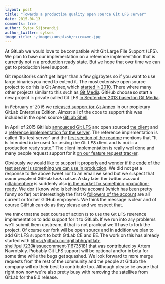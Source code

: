 ```yaml
---
layout: post
title: "Towards a production quality open source Git LFS server"
date: 2015-08-13
comments: true
author: Sytse Sijbrandij
author_twitter: sytses
image_title: '/images/unsplash/FILENAME.jpg'
---
```


At GitLab we would love to be compatible with Git Large File Support (LFS).
We plan to base our implementation on a reference implementation that is currently not in a production ready state.
But we hope that over time we can get to production level support.

<!-- more -->

Git repositories can't get larger than a few gigabytes so if you want to use large binaries you need to extend it.
The most extensive open source project to do this is Git Annex, which [started in 2010](https://en.wikipedia.org/wiki/Git-annex).
There where many other projects similar to this such as [Git Media](https://github.com/alebedev/git-media).
GitHub choose so start a new project in private called Git LFS [in September 2013 based on Git Media](https://github.com/github/git-lfs/commit/d8f780329b64e789553bc8ccccfb993ebc430325).

In February of 2015 we [released support for Git Annex](https://about.gitlab.com/2015/02/17/gitlab-annex-solves-the-problem-of-versioning-large-binaries-with-git/) in our propietary GitLab Enterprise Edition.
Almost all of the code to support this was included in the open source [GitLab Shell](https://github.com/gitlabhq/gitlab-shell).

In April of 2015 GitHub [announced Git LFS](https://github.com/blog/1986-announcing-git-large-file-storage-lfs) and open sourced [the client](https://github.com/github/git-lfs) and a [reference implementation for the server](https://github.com/github/lfs-test-server).
The reference implementation is called 'lfs-test-server' and the [first section of the readme](https://github.com/github/lfs-test-server#lfs-test-server) mentions that "It is intended to be used for testing the Git LFS client and is not in a production ready state."
The client implementation is really well done and many people request support for it [on our feature request tracker](http://feedback.gitlab.com/forums/176466-general/suggestions/7502608-git-large-file-storage-lfs-support).

Obviously we would like to support it properly and wonder [if the code of the test server is something we can use in production](https://twitter.com/gitlab/status/623089117983821824).
We did not get a response to the above tweet nor to an email we send but we suspect that some people at GitHub took notice.
A day later the twitter account [gitlabceohere](https://twitter.com/gitlabceohere) is suddenly also [in the market for something production-ready](https://twitter.com/gitlabceohere/status/623521722424295425).
We don't know who is behind the account (which has been pretty funny so far) but interestingly the first 6 [followers of the account](https://twitter.com/gitlabceohere/followers) are all current or former GitHub employees.
We think the message is clear and of course GitHub can do as they please and we respect that.

We think that the best course of action is to use the Git LFS reference implementation to add support for it to GitLab.
If we run into any problems we'll submit them upstream, if that is not practical we'll have to fork the project.
Of course our fork will be open source and in addition we plan to add Git LFS support to both GitLab CE and EE.
The work on this has already started with https://github.com/gitlabhq/gitlab-shell/pull/230#issuecomment-116735181 that was contributed by Artem Navrotskiy.
Probably Git LFS support will be optional and/or in beta for some time while the bugs get squashed.
We look forward to more merge requests from the rest of the community and the people at GitLab the company will do their best to contribute too.
Although please be aware that right now now we're also pretty busy with removing the satellites from GitLab for the 8.0 release.
